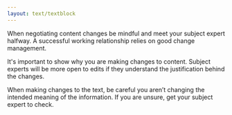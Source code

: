 ```yaml
---
layout: text/textblock
---
```


When negotiating content changes be mindful and meet your subject expert halfway. A successful working relationship relies on good change management.

It's important to show why you are making changes to content. Subject experts will be more open to edits if they understand the justification behind the changes.

When making changes to the text, be careful you aren’t changing the intended meaning of the information. If you are unsure, get your subject expert to check.
